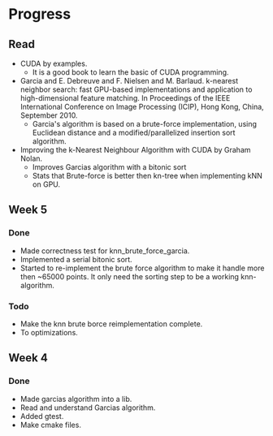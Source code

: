 # Progress


## Read
* CUDA by examples.
    * It is a good book to learn the basic of CUDA programming.
* Garcia and E. Debreuve and F. Nielsen and M. Barlaud. k-nearest neighbor search: fast GPU-based implementations and application to high-dimensional feature matching. In Proceedings of the IEEE International Conference on Image Processing (ICIP), Hong Kong, China, September 2010.
    * Garcia's algorithm is based on a brute-force implementation, using Euclidean distance and a modified/parallelized insertion sort algorithm.
* Improving the k-Nearest Neighbour Algorithm with CUDA by Graham Nolan.
    * Improves Garcias algorithm with a bitonic sort
    * Stats that Brute-force is better then kn-tree when implementing kNN on GPU.



## Week 5

### Done
* Made correctness test for knn_brute_force_garcia.
* Implemented a serial bitonic sort.
* Started to re-implement the brute force algorithm to make it handle more then ~65000 points.  It only need the sorting step to be a working knn-algorithm.

### Todo
* Make the knn brute borce reimplementation complete.
* To optimizations.  

## Week 4

### Done

* Made garcias algorithm into a lib.
* Read and understand Garcias algorithm.
* Added gtest.
* Make cmake files.



